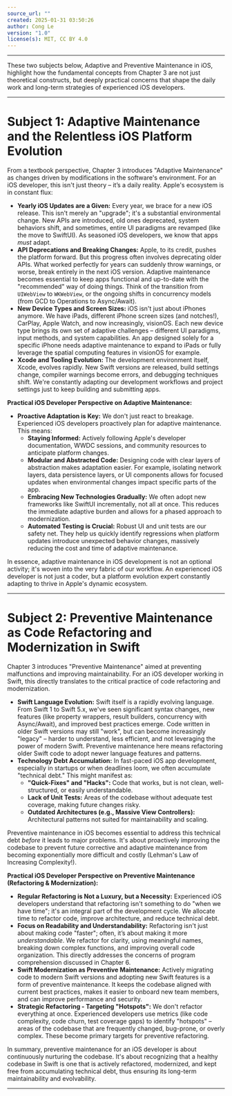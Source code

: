 ```yaml
---
source_url: ""
created: 2025-01-31 03:50:26
author: Cong Le
version: "1.0"
license(s): MIT, CC BY 4.0
---
```


---


These two subjects below, Adaptive and Preventive Maintenance in iOS, highlight how the fundamental concepts from Chapter 3 are not just theoretical constructs, but deeply practical concerns that shape the daily work and long-term strategies of experienced iOS developers.



----

# Subject 1: Adaptive Maintenance and the Relentless iOS Platform Evolution

From a textbook perspective, Chapter 3 introduces "Adaptive Maintenance" as changes driven by modifications in the software's environment. For an iOS developer, this isn't just theory – it’s a daily reality.  Apple's ecosystem is in constant flux:
*   **Yearly iOS Updates are a Given:** Every year, we brace for a new iOS release. This isn't merely an "upgrade"; it's a substantial environmental change. New APIs are introduced, old ones deprecated, system behaviors shift, and sometimes, entire UI paradigms are revamped (like the move to SwiftUI).  As seasoned iOS developers, we know that apps *must* adapt.
*   **API Deprecations and Breaking Changes:**  Apple, to its credit, pushes the platform forward. But this progress often involves deprecating older APIs.  What worked perfectly for years can suddenly throw warnings, or worse, break entirely in the next iOS version. Adaptive maintenance becomes essential to keep apps functional and up-to-date with the "recommended" way of doing things. Think of the transition from `UIWebView` to `WKWebView`, or the ongoing shifts in concurrency models (from GCD to Operations to Async/Await).
*   **New Device Types and Screen Sizes:**  iOS isn't just about iPhones anymore. We have iPads, different iPhone screen sizes (and notches!), CarPlay, Apple Watch, and now increasingly, visionOS. Each new device type brings its own set of adaptive challenges – different UI paradigms, input methods, and system capabilities. An app designed solely for a specific iPhone needs adaptive maintenance to expand to iPads or fully leverage the spatial computing features in visionOS for example.
*   **Xcode and Tooling Evolution:** The development environment itself, Xcode, evolves rapidly. New Swift versions are released, build settings change, compiler warnings become errors, and debugging techniques shift. We're constantly adapting our development workflows and project settings just to keep building and submitting apps.

**Practical iOS Developer Perspective on Adaptive Maintenance:**

*   **Proactive Adaptation is Key:** We don't just react to breakage. Experienced iOS developers proactively plan for adaptive maintenance. This means:
    *   **Staying Informed:**  Actively following Apple's developer documentation, WWDC sessions, and community resources to anticipate platform changes.
    *   **Modular and Abstracted Code:**  Designing code with clear layers of abstraction makes adaptation easier.  For example, isolating network layers, data persistence layers, or UI components allows for focused updates when environmental changes impact specific parts of the app.
    *   **Embracing New Technologies Gradually:**  We often adopt new frameworks like SwiftUI incrementally, not all at once. This reduces the immediate adaptive burden and allows for a phased approach to modernization.
    *   **Automated Testing is Crucial:**  Robust UI and unit tests are our safety net. They help us quickly identify regressions when platform updates introduce unexpected behavior changes, massively reducing the cost and time of adaptive maintenance.

In essence, adaptive maintenance in iOS development is not an optional activity; it's woven into the very fabric of our workflow.  An experienced iOS developer is not just a coder, but a platform evolution expert constantly adapting to thrive in Apple's dynamic ecosystem.

---


# Subject 2: Preventive Maintenance as Code Refactoring and Modernization in Swift

Chapter 3 introduces "Preventive Maintenance" aimed at preventing malfunctions and improving maintainability. For an iOS developer working in Swift, this directly translates to the critical practice of code refactoring and modernization.

*   **Swift Language Evolution:** Swift itself is a rapidly evolving language.  From Swift 1 to Swift 5.x, we've seen significant syntax changes, new features (like property wrappers, result builders, concurrency with Async/Await), and improved best practices emerge. Code written in older Swift versions may still "work", but can become increasingly "legacy" – harder to understand, less efficient, and not leveraging the power of modern Swift. Preventive maintenance here means refactoring older Swift code to adopt newer language features and patterns.
*   **Technology Debt Accumulation:** In fast-paced iOS app development, especially in startups or when deadlines loom, we often accumulate "technical debt."  This might manifest as:
    *   **"Quick-Fixes" and "Hacks":** Code that works, but is not clean, well-structured, or easily understandable.
    *   **Lack of Unit Tests:** Areas of the codebase without adequate test coverage, making future changes risky.
    *   **Outdated Architectures (e.g., Massive View Controllers):** Architectural patterns not suited for maintainability and scaling.

Preventive maintenance in iOS becomes essential to address this technical debt *before* it leads to major problems.  It's about proactively improving the codebase to prevent future corrective and adaptive maintenance from becoming exponentially more difficult and costly (Lehman's Law of Increasing Complexity!).

**Practical iOS Developer Perspective on Preventive Maintenance (Refactoring & Modernization):**

*   **Regular Refactoring is Not a Luxury, but a Necessity:** Experienced iOS developers understand that refactoring isn't something to do "when we have time"; it's an integral part of the development cycle.  We allocate time to refactor code, improve architecture, and reduce technical debt.
*   **Focus on Readability and Understandability:**  Refactoring isn't just about making code "faster"; often, it’s about making it more *understandable*. We refactor for clarity, using meaningful names, breaking down complex functions, and improving overall code organization. This directly addresses the concerns of program comprehension discussed in Chapter 6.
*   **Swift Modernization as Preventive Maintenance:**  Actively migrating code to modern Swift versions and adopting new Swift features is a form of preventive maintenance.  It keeps the codebase aligned with current best practices, makes it easier to onboard new team members, and can improve performance and security.
*   **Strategic Refactoring - Targeting "Hotspots":** We don't refactor everything at once. Experienced developers use metrics (like code complexity, code churn, test coverage gaps) to identify "hotspots" – areas of the codebase that are frequently changed, bug-prone, or overly complex. These become primary targets for preventive refactoring.

In summary, preventive maintenance for an iOS developer is about continuously nurturing the codebase.  It's about recognizing that a healthy codebase in Swift is one that is actively refactored, modernized, and kept free from accumulating technical debt, thus ensuring its long-term maintainability and evolvability.


---

